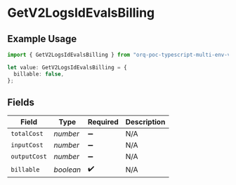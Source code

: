 # GetV2LogsIdEvalsBilling

## Example Usage

```typescript
import { GetV2LogsIdEvalsBilling } from "orq-poc-typescript-multi-env-version/models/operations";

let value: GetV2LogsIdEvalsBilling = {
  billable: false,
};
```

## Fields

| Field              | Type               | Required           | Description        |
| ------------------ | ------------------ | ------------------ | ------------------ |
| `totalCost`        | *number*           | :heavy_minus_sign: | N/A                |
| `inputCost`        | *number*           | :heavy_minus_sign: | N/A                |
| `outputCost`       | *number*           | :heavy_minus_sign: | N/A                |
| `billable`         | *boolean*          | :heavy_check_mark: | N/A                |